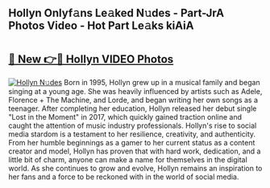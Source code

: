 ## Hollyn Onlyf𝚊ns Le𝚊ked N𝚞des - Part-JrA Photos Video - Hot Part Le𝚊ks kiAiA

# <h2><a href="http://ab63021.deff.icu/?id=Hollyn">🔗 New 👉🔴 Hollyn VIDEO Photos</a></h2>

[![Hollyn N𝚞des](https://i.imgur.com/rIISA9y.gif)](http://ab63021.deff.icu/?id=Hollyn)
Born in 1995, Hollyn grew up in a musical family and began singing at a young age. She was heavily influenced by artists such as Adele, Florence + The Machine, and Lorde, and began writing her own songs as a teenager. After completing her education, Hollyn released her debut single "Lost in the Moment" in 2017, which quickly gained traction online and caught the attention of music industry professionals. Hollyn's rise to social media stardom is a testament to her resilience, creativity, and authenticity. From her humble beginnings as a gamer to her current status as a content creator and model, Hollyn has proven that with hard work, dedication, and a little bit of charm, anyone can make a name for themselves in the digital world. As she continues to grow and evolve, Hollyn remains an inspiration to her fans and a force to be reckoned with in the world of social media.
